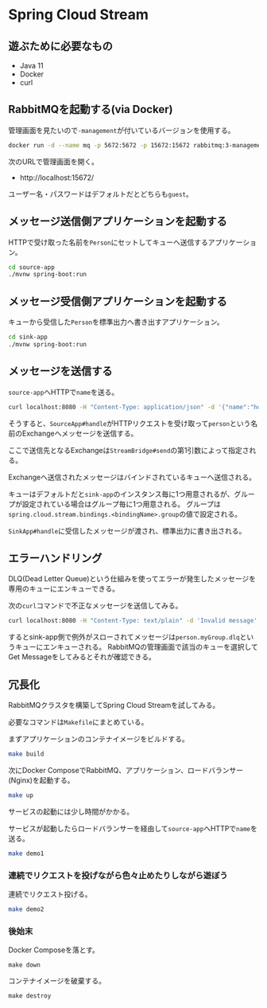 # Spring Cloud Stream

## 遊ぶために必要なもの

- Java 11
- Docker
- curl

## RabbitMQを起動する(via Docker)

管理画面を見たいので`-management`が付いているバージョンを使用する。

```sh
docker run -d --name mq -p 5672:5672 -p 15672:15672 rabbitmq:3-management
```

次のURLで管理画面を開く。

- http://localhost:15672/

ユーザー名・パスワードはデフォルトだとどちらも`guest`。

## メッセージ送信側アプリケーションを起動する

HTTPで受け取った名前を`Person`にセットしてキューへ送信するアプリケーション。

```sh
cd source-app
./mvnw spring-boot:run
```

## メッセージ受信側アプリケーションを起動する

キューから受信した`Person`を標準出力へ書き出すアプリケーション。

```sh
cd sink-app
./mvnw spring-boot:run
```

## メッセージを送信する

`source-app`へHTTPで`name`を送る。

```sh
curl localhost:8080 -H "Content-Type: application/json" -d '{"name":"hoge"}'
```

そうすると、`SourceApp#handle`がHTTPリクエストを受け取って`person`という名前のExchangeへメッセージを送信する。

ここで送信先となるExchangeは`StreamBridge#send`の第1引数によって指定される。

Exchangeへ送信されたメッセージはバインドされているキューへ送信される。

キューはデフォルトだと`sink-app`のインスタンス毎に1つ用意されるが、グループが設定されている場合はグループ毎に1つ用意される。
グループは`spring.cloud.stream.bindings.<bindingName>.group`の値で設定される。

`SinkApp#handle`に受信したメッセージが渡され、標準出力に書き出される。

## エラーハンドリング

DLQ(Dead Letter Queue)という仕組みを使ってエラーが発生したメッセージを専用のキューにエンキューできる。

次の`curl`コマンドで不正なメッセージを送信してみる。

```sh
curl localhost:8080 -H "Content-Type: text/plain" -d 'Invalid message'
```

するとsink-app側で例外がスローされてメッセージは`person.myGroup.dlq`というキューにエンキューされる。
RabbitMQの管理画面で該当のキューを選択してGet Messageをしてみるとそれが確認できる。

## 冗長化

RabbitMQクラスタを構築してSpring Cloud Streamを試してみる。

必要なコマンドは`Makefile`にまとめている。

まずアプリケーションのコンテナイメージをビルドする。

```sh
make build
```

次にDocker ComposeでRabbitMQ、アプリケーション、ロードバランサー(Nginx)を起動する。

```sh
make up
```

サービスの起動には少し時間がかかる。


サービスが起動したらロードバランサーを経由して`source-app`へHTTPで`name`を送る。

```sh
make demo1
```

### 連続でリクエストを投げながら色々止めたりしながら遊ぼう

連続でリクエスト投げる。

```sh
make demo2
```

### 後始末

Docker Composeを落とす。

```
make down
```

コンテナイメージを破棄する。

```
make destroy
```

